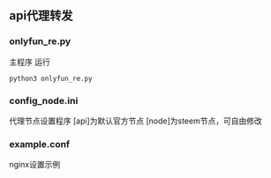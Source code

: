 ## api代理转发

### onlyfun_re.py

主程序
运行
```
python3 onlyfun_re.py
```

### config_node.ini
代理节点设置程序
[api]为默认官方节点
[node]为steem节点，可自由修改

### example.conf
nginx设置示例
